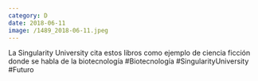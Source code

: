 ```yaml
--- 
category: D 
date: 2018-06-11 
image: /1489_2018-06-11.jpeg 
--- 
```


La Singularity University cita estos libros como ejemplo de ciencia ficción donde se habla de la biotecnología #Biotecnología #SingularityUniversity #Futuro